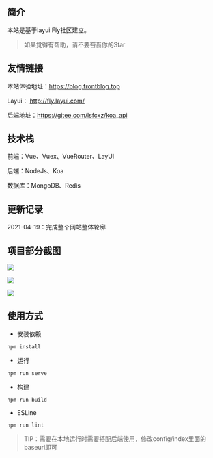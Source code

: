 

## 简介

本站是基于layui Fly社区建立。

> 如果觉得有帮助，请不要吝啬你的Star

## 友情链接

本站体验地址：https://blog.frontblog.top

Layui： http://fly.layui.com/

后端地址：https://gitee.com/lsfcxz/koa_api

## 技术栈

前端：Vue、Vuex、VueRouter、LayUI

后端：NodeJs、Koa

数据库：MongoDB、Redis

## 更新记录

2021-04-19：完成整个网站整体轮廓

## 项目部分截图

![](https://gitee.com/lsfcxz/frontblog/raw/master/docs/img/a.png)

![](https://gitee.com/lsfcxz/frontblog/raw/master/docs/img/b.png)

![](https://gitee.com/lsfcxz/frontblog/raw/master/docs/img/c.png)

## 使用方式

- 安装依赖

```
npm install
```

- 运行

```
npm run serve
```

- 构建

```
npm run build
```

- ESLine

```
npm run lint
```

> TIP：需要在本地运行时需要搭配后端使用，修改config/index里面的baseurl即可

